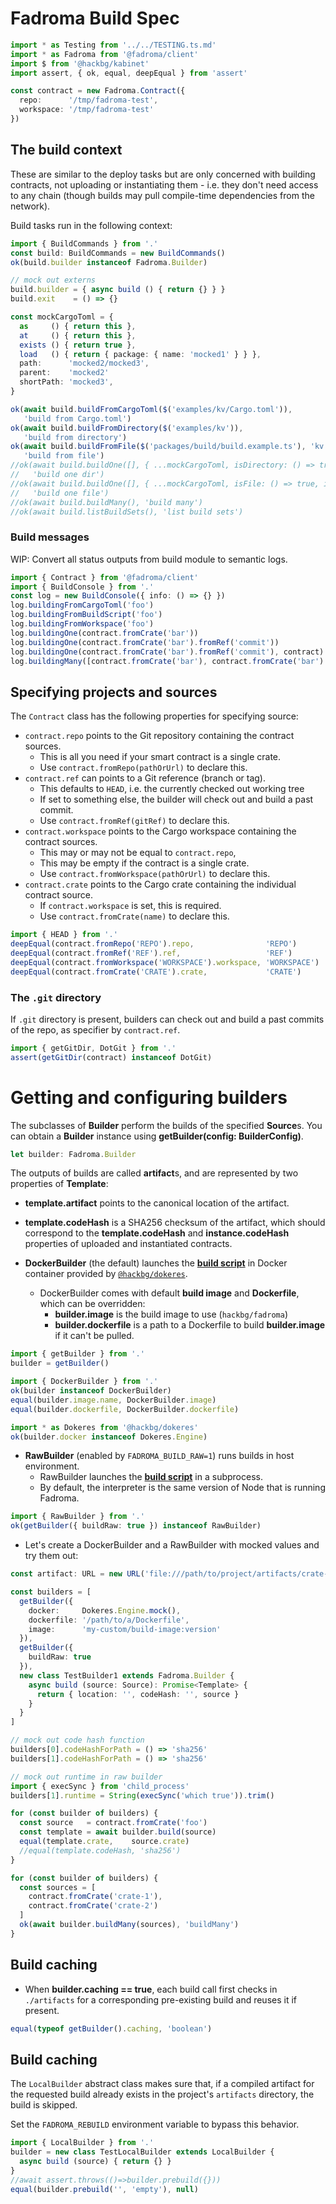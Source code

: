 # Fadroma Build Spec

```typescript
import * as Testing from '../../TESTING.ts.md'
import * as Fadroma from '@fadroma/client'
import $ from '@hackbg/kabinet'
import assert, { ok, equal, deepEqual } from 'assert'

const contract = new Fadroma.Contract({
  repo:      '/tmp/fadroma-test',
  workspace: '/tmp/fadroma-test'
})
```

## The build context

These are similar to the deploy tasks but are only concerned with building contracts,
not uploading or instantiating them - i.e. they don't need access to any chain (though
builds may pull compile-time dependencies from the network).

Build tasks run in the following context:

```typescript
import { BuildCommands } from '.'
const build: BuildCommands = new BuildCommands()
ok(build.builder instanceof Fadroma.Builder)

// mock out externs
build.builder = { async build () { return {} } }
build.exit    = () => {}

const mockCargoToml = {
  as     () { return this },
  at     () { return this },
  exists () { return true },
  load   () { return { package: { name: 'mocked1' } } },
  path:      'mocked2/mocked3',
  parent:    'mocked2'
  shortPath: 'mocked3',
}

ok(await build.buildFromCargoToml($('examples/kv/Cargo.toml')),
   'build from Cargo.toml')
ok(await build.buildFromDirectory($('examples/kv')),
   'build from directory')
ok(await build.buildFromFile($('packages/build/build.example.ts'), 'kv'),
   'build from file')
//ok(await build.buildOne([], { ...mockCargoToml, isDirectory: () => true }),
//   'build one dir')
//ok(await build.buildOne([], { ...mockCargoToml, isFile: () => true, isDirectory: () => false }),
//   'build one file')
//ok(await build.buildMany(), 'build many')
//ok(await build.listBuildSets(), 'list build sets')
```

### Build messages

WIP: Convert all status outputs from build module to semantic logs.

```typescript
import { Contract } from '@fadroma/client'
import { BuildConsole } from '.'
const log = new BuildConsole({ info: () => {} })
log.buildingFromCargoToml('foo')
log.buildingFromBuildScript('foo')
log.buildingFromWorkspace('foo')
log.buildingOne(contract.fromCrate('bar'))
log.buildingOne(contract.fromCrate('bar').fromRef('commit'))
log.buildingOne(contract.fromCrate('bar').fromRef('commit'), contract)
log.buildingMany([contract.fromCrate('bar'), contract.fromCrate('bar').fromRef('commit')])
```

## Specifying projects and sources

The `Contract` class has the following properties for specifying source:

* `contract.repo` points to the Git repository containing the contract sources.
  * This is all you need if your smart contract is a single crate.
  * Use `contract.fromRepo(pathOrUrl)` to declare this.
* `contract.ref` can points to a Git reference (branch or tag).
  * This defaults to `HEAD`, i.e. the currently checked out working tree
  * If set to something else, the builder will check out and build a past commit.
  * Use `contract.fromRef(gitRef)` to declare this.
* `contract.workspace` points to the Cargo workspace containing the contract sources.
  * This may or may not be equal to `contract.repo`,
  * This may be empty if the contract is a single crate.
  * Use `contract.fromWorkspace(pathOrUrl)` to declare this.
* `contract.crate` points to the Cargo crate containing the individual contract source.
  * If `contract.workspace` is set, this is required.
  * Use `contract.fromCrate(name)` to declare this.

```typescript
import { HEAD } from '.'
deepEqual(contract.fromRepo('REPO').repo,                'REPO')
deepEqual(contract.fromRef('REF').ref,                   'REF')
deepEqual(contract.fromWorkspace('WORKSPACE').workspace, 'WORKSPACE')
deepEqual(contract.fromCrate('CRATE').crate,             'CRATE')
```

### The `.git` directory

If `.git` directory is present, builders can check out and build a past commits of the repo,
as specifier by `contract.ref`.

```typescript
import { getGitDir, DotGit } from '.'
assert(getGitDir(contract) instanceof DotGit)
```

# Getting and configuring builders

The subclasses of **Builder** perform the builds of the specified **Source**s.
You can obtain a **Builder** instance using **getBuilder(config: BuilderConfig)**.

```typescript
let builder: Fadroma.Builder
```

The outputs of builds are called **artifact**s, and are represented by two properties
of **Template**:
  * **template.artifact** points to the canonical location of the artifact.
  * **template.codeHash** is a SHA256 checksum of the artifact, which should correspond
    to the **template.codeHash** and **instance.codeHash** properties of uploaded and
    instantiated contracts.

* **DockerBuilder** (the default) launches the [**build script**](./build.impl.mjs)
  in Docker container provided by [`@hackbg/dokeres`](https://www.npmjs.com/package/@hackbg/dokeres).
  * DockerBuilder comes with default **build image** and **Dockerfile**,
    which can be overridden:
    * **builder.image** is the build image to use (`hackbg/fadroma`)
    * **builder.dockerfile** is a path to a Dockerfile to build **builder.image** if it can't be pulled.

```typescript
import { getBuilder } from '.'
builder = getBuilder()

import { DockerBuilder } from '.'
ok(builder instanceof DockerBuilder)
equal(builder.image.name, DockerBuilder.image)
equal(builder.dockerfile, DockerBuilder.dockerfile)

import * as Dokeres from '@hackbg/dokeres'
ok(builder.docker instanceof Dokeres.Engine)
```

* **RawBuilder** (enabled by `FADROMA_BUILD_RAW=1`) runs builds in host environment.
  * RawBuilder launches the [**build script**](./build.impl.mjs) in a subprocess.
  * By default, the interpreter is the same version of Node that is running Fadroma.

```typescript
import { RawBuilder } from '.'
ok(getBuilder({ buildRaw: true }) instanceof RawBuilder)
```

* Let's create a DockerBuilder and a RawBuilder with mocked values and try them out:

```typescript
const artifact: URL = new URL('file:///path/to/project/artifacts/crate-1@HEAD.wasm')

const builders = [
  getBuilder({
    docker:     Dokeres.Engine.mock(),
    dockerfile: '/path/to/a/Dockerfile',
    image:      'my-custom/build-image:version'
  }),
  getBuilder({
    buildRaw: true
  }),
  new class TestBuilder1 extends Fadroma.Builder {
    async build (source: Source): Promise<Template> {
      return { location: '', codeHash: '', source }
    }
  }
]

// mock out code hash function
builders[0].codeHashForPath = () => 'sha256'
builders[1].codeHashForPath = () => 'sha256'

// mock out runtime in raw builder
import { execSync } from 'child_process'
builders[1].runtime = String(execSync('which true')).trim()

for (const builder of builders) {
  const source   = contract.fromCrate('foo')
  const template = await builder.build(source)
  equal(template.crate,    source.crate)
  //equal(template.codeHash, 'sha256')
}

for (const builder of builders) {
  const sources = [
    contract.fromCrate('crate-1'),
    contract.fromCrate('crate-2')
  ]
  ok(await builder.buildMany(sources), 'buildMany')
}
```

## Build caching

* When **builder.caching == true**, each build call first checks in `./artifacts`
  for a corresponding pre-existing build and reuses it if present.

```typescript
equal(typeof getBuilder().caching, 'boolean')
```

## Build caching

The `LocalBuilder` abstract class makes sure that,
if a compiled artifact for the requested build
already exists in the project's `artifacts` directory,
the build is skipped.

Set the `FADROMA_REBUILD` environment variable to bypass this behavior.

```typescript
import { LocalBuilder } from '.'
builder = new class TestLocalBuilder extends LocalBuilder {
  async build (source) { return {} }
}
//await assert.throws(()=>builder.prebuild({}))
equal(builder.prebuild('', 'empty'), null)
```
